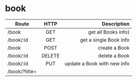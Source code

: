 # book

| Route           | HTTP          | Description  |
| --------------- |:-------------:| -------------:|
| /book      | GET           | get all  Books info)  |
| /book/:id  | GET           |   get a single Book info |
| /book      | POST          |    create a Book  |
| /book/:id  | DELETE        |    delete a Book |
| /book/:id  | PUT           |    update a Book with new info  |
| /book/?title=<title>  | GET           |    find book by title  |

## member

| Route           | HTTP          | Description  |
| --------------- |:-------------:| -------------:|
| /member      | GET           | get all  members info)  |
| /member/:id  | GET           |   get a single member info |
| /member      | POST          |    create a member  |
| /member/:id  | DELETE        |    delete a member |
| /member/:id  | PUT           |    update a member with new info  |

##transaction

| Route           | HTTP          | Description  |
| --------------- |:-------------:| -------------:|
| /transaction      | GET           | get all  transactions info)  |
| /transaction/:id  | GET           |   get a single transaction info |
| /transaction      | POST          |    create a transaction  |
| /transaction/:id  | DELETE        |    delete a transaction |
| /transaction/:id  | PUT           |    update a transaction with new info  |
| /transaction/?booklist=<id>  | GET           |    find transaction by book id  |


### USAGE
```
$npm init
$npm mongoose express
$ npm run dev 


